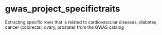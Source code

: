 # gwas_project_specifictraits
Extracting specific rows that is related to cardiovascular diseases, diabetes, cancer (colorectal, ovary, prostate) from the GWAS catalog 
